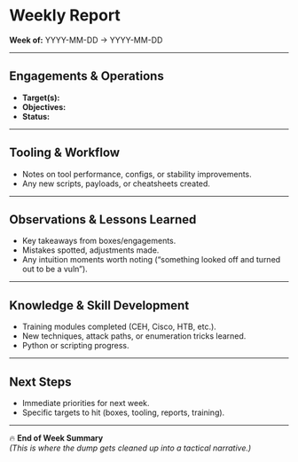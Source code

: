 # Weekly Report  
**Week of:** YYYY-MM-DD → YYYY-MM-DD  

---

## Engagements & Operations  
- **Target(s):**  
- **Objectives:**  
- **Status:**  

---

## Tooling & Workflow  
- Notes on tool performance, configs, or stability improvements.  
- Any new scripts, payloads, or cheatsheets created.  

---

## Observations & Lessons Learned  
- Key takeaways from boxes/engagements.  
- Mistakes spotted, adjustments made.  
- Any intuition moments worth noting (“something looked off and turned out to be a vuln”).  

---

## Knowledge & Skill Development  
- Training modules completed (CEH, Cisco, HTB, etc.).  
- New techniques, attack paths, or enumeration tricks learned.  
- Python or scripting progress.  

---

## Next Steps  
- Immediate priorities for next week.  
- Specific targets to hit (boxes, tooling, reports, training).  

---

🔥 **End of Week Summary**  
*(This is where the dump gets cleaned up into a tactical narrative.)*  

